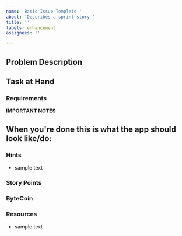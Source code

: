 ```yaml
---
name: 'Basic Issue Template '
about: 'Describes a sprint story '
title: ''
labels: enhancement
assignees: ''

---
```


## Problem Description 


## Task at Hand

### Requirements

**IMPORTANT NOTES**

## When you're done this is what the app should look like/do:

### Hints 
* sample text
### Story Points
### ByteCoin
### Resources 
* sample text
